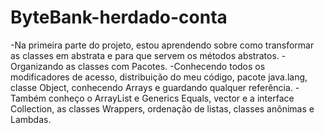 # ByteBank-herdado-conta
-Na primeira parte do projeto, estou aprendendo sobre como transformar as classes em abstrata e para que servem os métodos abstratos.
-Organizando as classes com Pacotes.
-Conhecendo todos os modificadores de acesso, distribuição do meu código, pacote java.lang, classe Object, conhecendo Arrays e guardando qualquer referência.
-Também conheço o ArrayList e Generics Equals, vector e a interface Collection, as classes Wrappers, ordenação de listas, classes anônimas e Lambdas.
